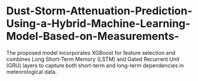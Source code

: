 # Dust-Storm-Attenuation-Prediction-Using-a-Hybrid-Machine-Learning-Model-Based-on-Measurements-
The proposed model incorporates XGBoost for feature selection and combines Long Short-Term Memory (LSTM) and Gated Recurrent Unit (GRU) layers to capture both short-term and long-term dependencies in meteorological data. 
